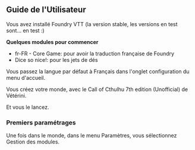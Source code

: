 ## Guide de l'Utilisateur

Vous avez installé Foundry VTT (la version stable, les versions en test sont... en test :)

**Quelques modules pour commencer**

* fr-FR - Core Game: pour avoir la traduction française de Foundry
* Dice so nice!: pour les jets de dés

Vous passez la langue par défaut à Français dans l'onglet configuration du menu d'accueil.

Vous créez votre monde, avec le Call of Cthulhu 7th edition (Unofficial) de Vétérini.
                        
Et vous le lancez.

### Premiers paramétrages

Une fois dans le monde, dans le menu Paramètres, vous sélectionnez Gestion des modules.
